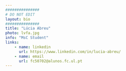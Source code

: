 ```yaml
---
###############
# DO NOT EDIT
layout: bio
###############
title: "Lúcia Abreu"
photo: lvfa.jpg
info: "MsC Student"
links:
    - name: linkedin
      url: https://www.linkedin.com/in/lucia-abreu/
    - name: email
      url: fc50702@alunos.fc.ul.pt
---
```

